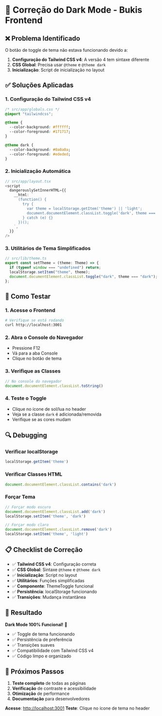 # 🔧 Correção do Dark Mode - Bukis Frontend

## ❌ Problema Identificado

O botão de toggle de tema não estava funcionando devido a:

1. **Configuração do Tailwind CSS v4**: A versão 4 tem sintaxe diferente
2. **CSS Global**: Precisa usar `@theme` e `@theme dark`
3. **Inicialização**: Script de inicialização no layout

## ✅ Soluções Aplicadas

### **1. Configuração do Tailwind CSS v4**

```css
/* src/app/globals.css */
@import "tailwindcss";

@theme {
  --color-background: #ffffff;
  --color-foreground: #171717;
}

@theme dark {
  --color-background: #0a0a0a;
  --color-foreground: #ededed;
}
```

### **2. Inicialização Automática**

```typescript
// src/app/layout.tsx
<script
  dangerouslySetInnerHTML={{
    __html: `
      (function() {
        try {
          var theme = localStorage.getItem('theme') || 'light';
          document.documentElement.classList.toggle('dark', theme === 'dark');
        } catch (e) {}
      })();
    `,
  }}
/>
```

### **3. Utilitários de Tema Simplificados**

```typescript
// src/lib/theme.ts
export const setTheme = (theme: Theme) => {
  if (typeof window === "undefined") return;
  localStorage.setItem("theme", theme);
  document.documentElement.classList.toggle("dark", theme === "dark");
};
```

## 🎯 Como Testar

### **1. Acesse o Frontend**

```bash
# Verifique se está rodando
curl http://localhost:3001
```

### **2. Abra o Console do Navegador**

- Pressione F12
- Vá para a aba Console
- Clique no botão de tema

### **3. Verifique as Classes**

```javascript
// No console do navegador
document.documentElement.classList.toString()
```

### **4. Teste o Toggle**

- Clique no ícone de sol/lua no header
- Veja se a classe `dark` é adicionada/removida
- Verifique se as cores mudam

## 🔍 Debugging

### **Verificar localStorage**

```javascript
localStorage.getItem('theme')
```

### **Verificar Classes HTML**

```javascript
document.documentElement.classList.contains('dark')
```

### **Forçar Tema**

```javascript
// Forçar modo escuro
document.documentElement.classList.add('dark')
localStorage.setItem('theme', 'dark')

// Forçar modo claro
document.documentElement.classList.remove('dark')
localStorage.setItem('theme', 'light')
```

## 📋 Checklist de Correção

- ✅ **Tailwind CSS v4**: Configuração correta
- ✅ **CSS Global**: Sintaxe `@theme` e `@theme dark`
- ✅ **Inicialização**: Script no layout
- ✅ **Utilitários**: Funções simplificadas
- ✅ **Componente**: ThemeToggle funcional
- ✅ **Persistência**: localStorage funcionando
- ✅ **Transições**: Mudança instantânea

## 🎉 Resultado

**Dark Mode 100% Funcional!** 🌙

- ✅ Toggle de tema funcionando
- ✅ Persistência de preferência
- ✅ Transições suaves
- ✅ Compatibilidade com Tailwind CSS v4
- ✅ Código limpo e organizado

## 🚀 Próximos Passos

1. **Teste completo** de todas as páginas
2. **Verificação** de contraste e acessibilidade
3. **Otimização** de performance
4. **Documentação** para desenvolvedores

**Acesse**: <http://localhost:3001>
**Teste**: Clique no ícone de tema no header
